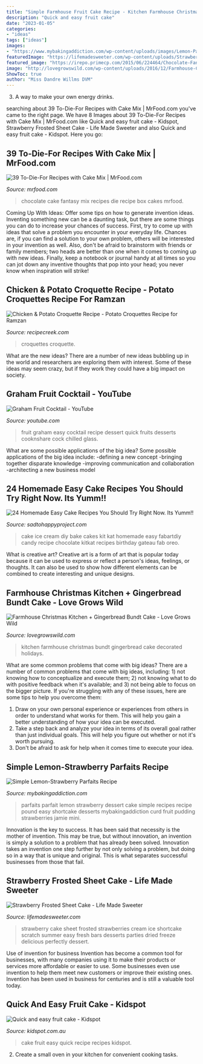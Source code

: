 ```yaml
---
title: "Simple Farmhouse Fruit Cake Recipe - Kitchen Farmhouse Christmas Bundt Gingerbread Cake Decorated Holidays"
description: "Quick and easy fruit cake"
date: "2023-01-05"
categories:
- "ideas"
tags: ["ideas"]
images:
- "https://www.mybakingaddiction.com/wp-content/uploads/images/Lemon-Parfait2-1-of-1.jpg"
featuredImage: "https://lifemadesweeter.com/wp-content/uploads/Strawberry-Frosted-Sheet-Cake-is-bursting-with-fresh-strawberries-and-perfect-for-sharing-at-summer-parties-e1439177016696.jpg"
featured_image: "https://irepo.primecp.com/2015/06/224464/Chocolate-Fantasy_ExtraLarge1000_ID-1043255.jpg?v=1043255"
image: "http://lovegrowswild.com/wp-content/uploads/2016/12/Farmhouse-Christmas-Kitchen-10.jpg"
ShowToc: true
author: "Miss Dandre Willms DVM"
---
```



3. A way to make your own energy drinks.

	

		
searching about 39 To-Die-For Recipes with Cake Mix | MrFood.com you've came to the right page. We have 8 Images about 39 To-Die-For Recipes with Cake Mix | MrFood.com like Quick and easy fruit cake - Kidspot, Strawberry Frosted Sheet Cake - Life Made Sweeter and also Quick and easy fruit cake - Kidspot. Here you go:
		
    
## 39 To-Die-For Recipes With Cake Mix | MrFood.com

<img loading=lazy src="https://irepo.primecp.com/2015/06/224464/Chocolate-Fantasy_ExtraLarge1000_ID-1043255.jpg?v=1043255" onerror="this.onerror=null;this.src='https://tse4.mm.bing.net/th?id=OIP.wtUI6vDMAPu9V6q_J8hONAHaE8&amp;pid=15.1';" alt="39 To-Die-For Recipes with Cake Mix | MrFood.com">

_Source: mrfood.com_

>chocolate cake fantasy mix recipes die recipe box cakes mrfood. 

	

Coming Up With Ideas: Offer some tips on how to generate invention ideas.
Inventing something new can be a daunting task, but there are some things you can do to increase your chances of success. First, try to come up with ideas that solve a problem you encounter in your everyday life. Chances are, if you can find a solution to your own problem, others will be interested in your invention as well. Also, don't be afraid to brainstorm with friends or family members; two heads are better than one when it comes to coming up with new ideas. Finally, keep a notebook or journal handy at all times so you can jot down any inventive thoughts that pop into your head; you never know when inspiration will strike!

    
## Chicken &amp; Potato Croquette Recipe - Potato Croquettes Recipe For Ramzan

<img loading=lazy src="https://www.recipecreek.com/wp-content/uploads/2020/04/1587151245_maxresdefault.jpg" onerror="this.onerror=null;this.src='https://tse3.mm.bing.net/th?id=OIP.TfJqEp6pDRrI5z9mwFLf8wHaEK&amp;pid=15.1';" alt="Chicken &amp; Potato Croquette Recipe - Potato Croquettes Recipe for Ramzan">

_Source: recipecreek.com_

>croquettes croquette. 

	

What are the new ideas?
There are a number of new ideas bubbling up in the world and researchers are exploring them with interest. Some of these ideas may seem crazy, but if they work they could have a big impact on society.

    
## Graham Fruit Cocktail - YouTube

<img loading=lazy src="http://i.ytimg.com/vi/gXKmJiLw_Ug/maxresdefault.jpg" onerror="this.onerror=null;this.src='https://tse4.mm.bing.net/th?id=OIP.bKiosnxuX6zi-BhRjdqHMgHaEK&amp;pid=15.1';" alt="Graham Fruit Cocktail - YouTube">

_Source: youtube.com_

>fruit graham easy cocktail recipe dessert quick fruits desserts cooknshare cock chilled glass. 

	

What are some possible applications of the big idea?
Some possible applications of the big idea include: 
-defining a new concept
-bringing together disparate knowledge
-improving communication and collaboration
-architecting a new business model

    
## 24 Homemade Easy Cake Recipes You Should Try Right Now. Its Yumm!!

<img loading=lazy src="http://sadtohappyproject.com/wp-content/uploads/2014/12/How-to-DIY-No-Bake-Kit-Kat-Ice-Cream-Cake.jpg" onerror="this.onerror=null;this.src='https://tse3.mm.bing.net/th?id=OIP.A5chDh3hNvRMdmiKKZRdDAHaGw&amp;pid=15.1';" alt="24 Homemade Easy Cake Recipes You Should Try Right Now. Its Yumm!!">

_Source: sadtohappyproject.com_

>cake ice cream diy bake cakes kit kat homemade easy fabartdiy candy recipe chocolate kitkat recipes birthday gateau fab oreo. 

	

What is creative art?
Creative art is a form of art that is popular today because it can be used to express or reflect a person's ideas, feelings, or thoughts. It can also be used to show how different elements can be combined to create interesting and unique designs.

    
## Farmhouse Christmas Kitchen + Gingerbread Bundt Cake - Love Grows Wild

<img loading=lazy src="http://lovegrowswild.com/wp-content/uploads/2016/12/Farmhouse-Christmas-Kitchen-10.jpg" onerror="this.onerror=null;this.src='https://tse1.mm.bing.net/th?id=OIP.410YAKr_9Yr-YX0-exgnBgHaLH&amp;pid=15.1';" alt="Farmhouse Christmas Kitchen + Gingerbread Bundt Cake - Love Grows Wild">

_Source: lovegrowswild.com_

>kitchen farmhouse christmas bundt gingerbread cake decorated holidays. 

	

What are some common problems that come with big ideas?
There are a number of common problems that come with big ideas, including: 1) not knowing how to conceptualize and execute them; 2) not knowing what to do with positive feedback when it's available; and 3) not being able to focus on the bigger picture. If you're struggling with any of these issues, here are some tips to help you overcome them: 
1) Draw on your own personal experience or experiences from others in order to understand what works for them. This will help you gain a better understanding of how your idea can be executed. 
2) Take a step back and analyze your idea in terms of its overall goal rather than just individual goals. This will help you figure out whether or not it's worth pursuing. 
3) Don't be afraid to ask for help when it comes time to execute your idea.

    
## Simple Lemon-Strawberry Parfaits Recipe

<img loading=lazy src="https://www.mybakingaddiction.com/wp-content/uploads/images/Lemon-Parfait2-1-of-1.jpg" onerror="this.onerror=null;this.src='https://tse2.mm.bing.net/th?id=OIP.hArqsbG9pOmL1HyAEg-iewHaLH&amp;pid=15.1';" alt="Simple Lemon-Strawberry Parfaits Recipe">

_Source: mybakingaddiction.com_

>parfaits parfait lemon strawberry dessert cake simple recipes recipe pound easy shortcake desserts mybakingaddiction curd fruit pudding strawberries jamie mini. 

	

Innovation is the key to success. It has been said that necessity is the mother of invention. This may be true, but without innovation, an invention is simply a solution to a problem that has already been solved. Innovation takes an invention one step further by not only solving a problem, but doing so in a way that is unique and original. This is what separates successful businesses from those that fail.

    
## Strawberry Frosted Sheet Cake - Life Made Sweeter

<img loading=lazy src="https://lifemadesweeter.com/wp-content/uploads/Strawberry-Frosted-Sheet-Cake-is-bursting-with-fresh-strawberries-and-perfect-for-sharing-at-summer-parties-e1439177016696.jpg" onerror="this.onerror=null;this.src='https://tse3.mm.bing.net/th?id=OIP.b48yvpwG8Fa_yES65vDVeQHaLG&amp;pid=15.1';" alt="Strawberry Frosted Sheet Cake - Life Made Sweeter">

_Source: lifemadesweeter.com_

>strawberry cake sheet frosted strawberries cream ice shortcake scratch summer easy fresh bars desserts parties dried freeze delicious perfectly dessert. 

	

Use of invention for business
Invention has become a common tool for businesses, with many companies using it to make their products or services more affordable or easier to use. Some businesses even use invention to help them meet new customers or improve their existing ones. Invention has been used in business for centuries and is still a valuable tool today.

    
## Quick And Easy Fruit Cake - Kidspot

<img loading=lazy src="https://static.kidspot.com.au/recipe_asset/4561/quick-and-easy-fruit-cake.jpg-20150513061714~q75,dx720y432u1r1gg,c--.jpg" onerror="this.onerror=null;this.src='https://tse1.mm.bing.net/th?id=OIP.-rpWJDoVkgKd4F4Xk1es1AHaEc&amp;pid=15.1';" alt="Quick and easy fruit cake - Kidspot">

_Source: kidspot.com.au_

>cake fruit easy quick recipe recipes kidspot. 

	

2. Create a small oven in your kitchen for convenient cooking tasks.

